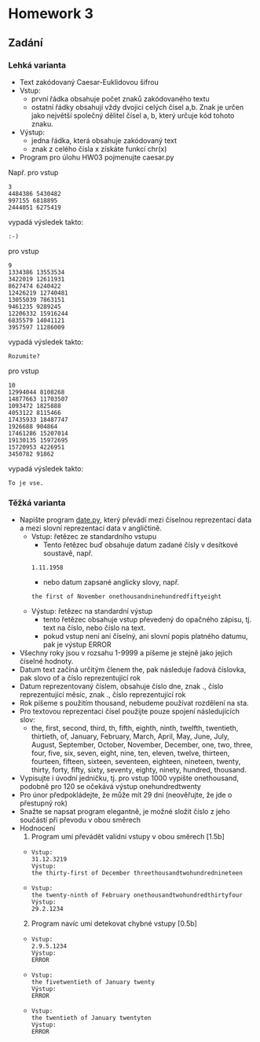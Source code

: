 # Homework 3

## Zadání

### Lehká varianta

- Text zakódovaný Caesar-Euklidovou šifrou
- Vstup:
  - první řádka obsahuje počet znaků zakódovaného textu
  - ostatní řádky obsahují vždy dvojici celých čísel a,b. Znak je určen jako největší společný dělitel čísel a, b, který určuje kód tohoto znaku.
- Výstup:
  - jedna řádka, která obsahuje zakódovaný text
  - znak z celého čísla x získáte funkcí chr(x)
- Program pro úlohu HW03 pojmenujte caesar.py

Např. pro vstup

```
3
4484386 5430482
997155 6818895
2444051 6275419
```

vypadá výsledek takto:
```
:-)
```

pro vstup

```
9
1334386 13553534
3422019 12611931
8627474 6240422
12426219 12740481
13055039 7863151
9461235 9289245
12206332 15916244
6835579 14041121
3957597 11286009
```

vypadá výsledek takto:

```
Rozumite?
```

pro vstup

```
10
12994044 8108268
14877663 11703507
1093472 1825888
4053122 8115466
17435933 18487747
1926688 904864
17461286 15207014
19130135 15972695
15720953 4226951
3450782 91862
```

vypadá výsledek takto:

```
To je vse.
```

### Těžká varianta

- Napište program [date.py](date.py), který převádí mezi číselnou reprezentací data a mezi slovní reprezentací data v angličtině.
  - Vstup: řetězec ze standardního vstupu
    - Tento řetězec buď obsahuje datum zadané čísly v desítkové soustavě, např.
    ```
    1.11.1958
    ```
    - nebo datum zapsané anglicky slovy, např.
    ```
    the first of November onethousandninehundredfiftyeight
    ```
  - Výstup: řetězec na standardní výstup
    - tento řetězec obsahuje vstup převedený do opačného zápisu, tj. text na číslo, nebo číslo na text.
    - pokud vstup není ani číselný, ani slovní popis platného datumu, pak je výstup ERROR
- Všechny roky jsou v rozsahu 1-9999 a píšeme je stejně jako jejich číselné hodnoty.
- Datum text začíná určitým členem the, pak následuje řadová číslovka, pak slovo of a číslo reprezentující rok
- Datum reprezentovaný číslem, obsahuje číslo dne, znak ., číslo reprezentující měsíc, znak ., číslo reprezentující rok
- Rok píšeme s použitím thousand, nebudeme používat rozdělení na sta.
- Pro textovou reprezentaci čísel použijte pouze spojení následujících slov:
  - the, first, second, third, th, fifth, eighth, ninth, twelfth, twentieth, thirtieth, of, January, February, March, April, May, June, July, August, September, October, November, December, one, two, three, four, five, six, seven, eight, nine, ten, eleven, twelve, thirteen, fourteen, fifteen, sixteen, seventeen, eighteen, nineteen, twenty, thirty, forty, fifty, sixty, seventy, eighty, ninety, hundred, thousand.
- Vypisujte i úvodní jedničku, tj. pro vstup 1000 vypište onethousand, podobně pro 120 se očekává výstup onehundredtwenty
- Pro únor předpokládejte, že může mít 29 dní (neověřujte, že jde o přestupný rok)
- Snažte se napsat program elegantně, je možné složit číslo z jeho součástí při převodu v obou směrech
- Hodnocení
  1. Program umí převádět validní vstupy v obou směrech [1.5b]
  - 
    ```
    Vstup:
    31.12.3219
    Výstup:
    the thirty-first of December threethousandtwohundrednineteen
    ```
  -
    ```
    Vstup:
    the twenty-ninth of February onethousandtwohundredthirtyfour
    Výstup:
    29.2.1234
    ```
  2. Program navíc umí detekovat chybné vstupy [0.5b]
  -
    ```
    Vstup:
    2.9.5.1234
    Výstup:
    ERROR
    ```
  -
    ```
    Vstup:
    the fivetwentieth of January twenty
    Výstup:
    ERROR
    ```
  -
    ```
    Vstup:
    the twentieth of January twentyten
    Výstup:
    ERROR
    ```





